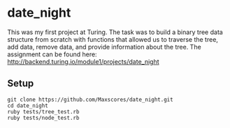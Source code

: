 # date_night
This was my first project at Turing. The task was to build a binary tree data structure from scratch with functions that allowed us to traverse the tree, add data, remove data, and provide information about the tree. The assignment can be found here: http://backend.turing.io/module1/projects/date_night

## Setup
```
git clone https://github.com/Maxscores/date_night.git
cd date_night
ruby tests/tree_test.rb
ruby tests/node_test.rb
```
